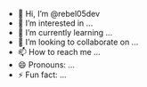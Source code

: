 - 👋 Hi, I’m @rebel05dev
- 👀 I’m interested in ...
- 🌱 I’m currently learning ...
- 💞️ I’m looking to collaborate on ...
- 📫 How to reach me ...
- 😄 Pronouns: ...
- ⚡ Fun fact: ...

<!---
rebel05dev/rebel05dev is a ✨ special ✨ repository because its `README.md` (this file) appears on your GitHub profile.
You can click the Preview link to take a look at your changes.
--->
